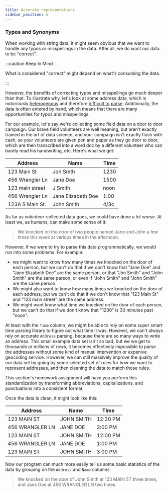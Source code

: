 ```yaml
---
title: Accurate representations
sidebar_position: 4
---
```


### Typos and Synonyms

When working with string data, it might seem obvious that we want to handle any typos or misspellings in the data. After all, we do want our data to be "correct".

:::caution Keep In Mind

What is considered "correct" might depend on what's consuming the data.

:::

However, the benefits of correcting typos and misspellings go much deeper than that. To illustrate why, let's look at some address data, which is notoriously [heterogenous](https://pe.usps.com/text/pub28/welcome.htm) and therefore [difficult to parse](https://www.mjt.me.uk/posts/falsehoods-programmers-believe-about-addresses/). Additionally, the data is often entered by hand, which means that there are many opportunities for typos and misspellings.

For our example, let's say we're collecting some field data on a door to door campaign. Our brave field volunteers are well meaning, but aren't exactly trained in the art of data science, and your campaign isn't exactly flush with cash, so your volunteers are given pen and paper as they go door to door, which are then transcribed into a word doc by a different volunteer who can barely read his handwriting, etc. Here's what we get:

| Address | Name | Time |
| --- | --- | --- |
| 123 Main St | Jon Smth | 1230 |
| 456 Wrangler Ln | Jane Doe   | 1500 |
| 123 main street | J Smith | noon |
| 456 Wrangler Ln | Jane Elizabeth Doe   | 1:00 |
| 123A S Main St. | John Smith | 4/3c |

As far as volunteer-collected data goes, we could have done a lot worse. At least we, as humans, can make some sense of it:
> We knocked on the door of two people named Jane and John a few times this week at various times in the afternoon. 

However, if we were to try to parse this data programmatically, we would run into some problems. For example:
- we might want to know how many times we knocked on the door of each person, but we can't do that if we don't know that "Jane Doe" and "Jane Elizabeth Doe" are the same person, or that "Jhn Smith" and "John Smith" are the same person, or even if "John Smith" and "John Smith" are the same person. 
- We might also want to know how many times we knocked on the door of each address, but we can't do that if we don't know that "123 Main St" and "123 main street" are the same address. 
- We might want know what time we knocked on the door of each person, but we can't do that if we don't know that "1230" is 30 minutes past "noon".

At least with the `Time` column, we might be able to rely on some super smart time parsing library to figure out what time it was. However, we can't always rely on accurate `Address` parsing, because there are so many ways to write an address. This small example data set isn't so bad, but we we get to thousands or millions of rows, it becomes effectively impossible to parse the addresses without some kind of manual intervention or expenive geocoding service. However, we can still massively improve the quality of our data set by going by some selected set of rules for how we want to represent addresses, and then cleaning the data to match those rules.

This section's homework assignment will have you perform this standardization by transforming abbreviations, capitalizations, and punctuations into a consistent format.

Once the data is clean, it might look like this:

| Address | Name | Time |
| --- | --- | --- |
| 123 MAIN ST | JOHN SMITH | 12:30 PM |
| 456 WRANGLER LN | JANE DOE   | 3:00 PM |
| 123 MAIN ST | JOHN SMITH | 12:00 PM |
| 456 WRANGLER LN | JANE DOE   | 1:00 PM |
| 123 MAIN ST | JOHN SMITH | 3:00 PM |

Now our program can much more easily tell us some basic statistics of the data by grouping on the `Address` and `Name` columns
> We knocked on the door of John Smith at 123 MAIN ST three times, and Jane Doe at 456 WRANGLER LN two times.
